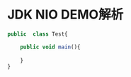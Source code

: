 # JDK NIO DEMO解析

```Javascript    
public  class Test{

    public void main(){
        
    }
}
```